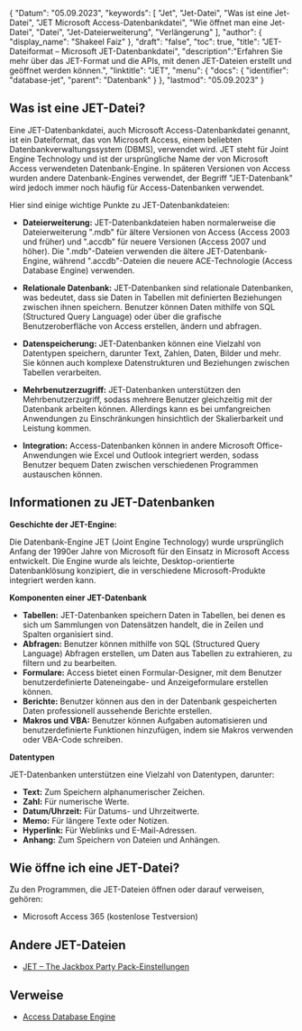 {
"Datum": "05.09.2023",
  "keywords": [
"Jet",
"Jet-Datei",
"Was ist eine Jet-Datei",
"JET Microsoft Access-Datenbankdatei",
"Wie öffnet man eine Jet-Datei",
"Datei",
"Jet-Dateierweiterung",
"Verlängerung"
],
  "author": {
"display_name": "Shakeel Faiz"
},
"draft": "false",
  "toc": true,
"title": "JET-Dateiformat – Microsoft JET-Datenbankdatei",
  "description":"Erfahren Sie mehr über das JET-Format und die APIs, mit denen JET-Dateien erstellt und geöffnet werden können.",
"linktitle": "JET",
  "menu": {
    "docs": {
      "identifier": "database-jet",
"parent": "Datenbank"
}
},
"lastmod": "05.09.2023"
}

## Was ist eine JET-Datei?

Eine JET-Datenbankdatei, auch Microsoft Access-Datenbankdatei genannt, ist ein Dateiformat, das von Microsoft Access, einem beliebten Datenbankverwaltungssystem (DBMS), verwendet wird. JET steht für Joint Engine Technology und ist der ursprüngliche Name der von Microsoft Access verwendeten Datenbank-Engine. In späteren Versionen von Access wurden andere Datenbank-Engines verwendet, der Begriff "JET-Datenbank" wird jedoch immer noch häufig für Access-Datenbanken verwendet.

Hier sind einige wichtige Punkte zu JET-Datenbankdateien:

- **Dateierweiterung:** JET-Datenbankdateien haben normalerweise die Dateierweiterung ".mdb" für ältere Versionen von Access (Access 2003 und früher) und ".accdb" für neuere Versionen (Access 2007 und höher). Die ".mdb"-Dateien verwenden die ältere JET-Datenbank-Engine, während ".accdb"-Dateien die neuere ACE-Technologie (Access Database Engine) verwenden.

- **Relationale Datenbank:** JET-Datenbanken sind relationale Datenbanken, was bedeutet, dass sie Daten in Tabellen mit definierten Beziehungen zwischen ihnen speichern. Benutzer können Daten mithilfe von SQL (Structured Query Language) oder über die grafische Benutzeroberfläche von Access erstellen, ändern und abfragen.

- **Datenspeicherung:** JET-Datenbanken können eine Vielzahl von Datentypen speichern, darunter Text, Zahlen, Daten, Bilder und mehr. Sie können auch komplexe Datenstrukturen und Beziehungen zwischen Tabellen verarbeiten.

- **Mehrbenutzerzugriff:** JET-Datenbanken unterstützen den Mehrbenutzerzugriff, sodass mehrere Benutzer gleichzeitig mit der Datenbank arbeiten können. Allerdings kann es bei umfangreichen Anwendungen zu Einschränkungen hinsichtlich der Skalierbarkeit und Leistung kommen.

- **Integration:** Access-Datenbanken können in andere Microsoft Office-Anwendungen wie Excel und Outlook integriert werden, sodass Benutzer bequem Daten zwischen verschiedenen Programmen austauschen können.

## Informationen zu JET-Datenbanken

**Geschichte der JET-Engine:**

Die Datenbank-Engine JET (Joint Engine Technology) wurde ursprünglich Anfang der 1990er Jahre von Microsoft für den Einsatz in Microsoft Access entwickelt. Die Engine wurde als leichte, Desktop-orientierte Datenbanklösung konzipiert, die in verschiedene Microsoft-Produkte integriert werden kann.

**Komponenten einer JET-Datenbank**

- **Tabellen:** JET-Datenbanken speichern Daten in Tabellen, bei denen es sich um Sammlungen von Datensätzen handelt, die in Zeilen und Spalten organisiert sind.
- **Abfragen:** Benutzer können mithilfe von SQL (Structured Query Language) Abfragen erstellen, um Daten aus Tabellen zu extrahieren, zu filtern und zu bearbeiten.
- **Formulare:** Access bietet einen Formular-Designer, mit dem Benutzer benutzerdefinierte Dateneingabe- und Anzeigeformulare erstellen können.
- **Berichte:** Benutzer können aus den in der Datenbank gespeicherten Daten professionell aussehende Berichte erstellen.
- **Makros und VBA:** Benutzer können Aufgaben automatisieren und benutzerdefinierte Funktionen hinzufügen, indem sie Makros verwenden oder VBA-Code schreiben.

**Datentypen**

JET-Datenbanken unterstützen eine Vielzahl von Datentypen, darunter:

- **Text:** Zum Speichern alphanumerischer Zeichen.
- **Zahl:** Für numerische Werte.
- **Datum/Uhrzeit:** Für Datums- und Uhrzeitwerte.
- **Memo:** Für längere Texte oder Notizen.
- **Hyperlink:** Für Weblinks und E-Mail-Adressen.
- **Anhang:** Zum Speichern von Dateien und Anhängen.

## Wie öffne ich eine JET-Datei?

Zu den Programmen, die JET-Dateien öffnen oder darauf verweisen, gehören:

- Microsoft Access 365 (kostenlose Testversion)

## Andere JET-Dateien

- [JET – The Jackbox Party Pack-Einstellungen](/settings/jet/)


## Verweise
* [Access Database Engine](https://en.wikipedia.org/wiki/Access_Database_Engine)

